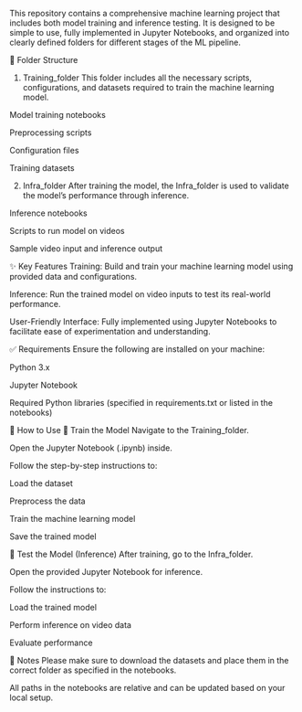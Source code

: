 This repository contains a comprehensive machine learning project that includes both model training and inference testing. It is designed to be simple to use, fully implemented in Jupyter Notebooks, and organized into clearly defined folders for different stages of the ML pipeline.

📁 Folder Structure
1. Training_folder
This folder includes all the necessary scripts, configurations, and datasets required to train the machine learning model.

Model training notebooks

Preprocessing scripts

Configuration files

Training datasets

2. Infra_folder
After training the model, the Infra_folder is used to validate the model’s performance through inference.

Inference notebooks

Scripts to run model on videos

Sample video input and inference output

✨ Key Features
Training: Build and train your machine learning model using provided data and configurations.

Inference: Run the trained model on video inputs to test its real-world performance.

User-Friendly Interface: Fully implemented using Jupyter Notebooks to facilitate ease of experimentation and understanding.

✅ Requirements
Ensure the following are installed on your machine:

Python 3.x

Jupyter Notebook

Required Python libraries (specified in requirements.txt or listed in the notebooks)

🚀 How to Use
🔧 Train the Model
Navigate to the Training_folder.

Open the Jupyter Notebook (.ipynb) inside.

Follow the step-by-step instructions to:

Load the dataset

Preprocess the data

Train the machine learning model

Save the trained model

🧪 Test the Model (Inference)
After training, go to the Infra_folder.

Open the provided Jupyter Notebook for inference.

Follow the instructions to:

Load the trained model

Perform inference on video data

Evaluate performance


📌 Notes
Please make sure to download the datasets and place them in the correct folder as specified in the notebooks.

All paths in the notebooks are relative and can be updated based on your local setup.

